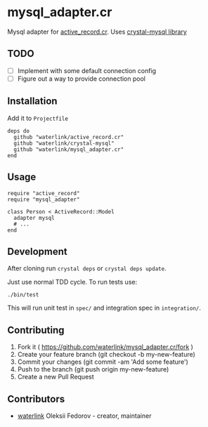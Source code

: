 # mysql_adapter.cr

Mysql adapter for [active_record.cr](https://github.com/waterlink/active_record.cr). Uses [crystal-mysql library](https://github.com/waterlink/crystal-mysql)

## TODO

- [ ] Implement with some default connection config
- [ ] Figure out a way to provide connection pool

## Installation

Add it to `Projectfile`

```crystal
deps do
  github "waterlink/active_record.cr"
  github "waterlink/crystal-mysql"
  github "waterlink/mysql_adapter.cr"
end
```

## Usage

```crystal
require "active_record"
require "mysql_adapter"

class Person < ActiveRecord::Model
  adapter mysql
  # ...
end
```

## Development

After cloning run `crystal deps` or `crystal deps update`.

Just use normal TDD cycle. To run tests use:

```
./bin/test
```

This will run unit test in `spec/` and integration spec in `integration/`.

## Contributing

1. Fork it ( https://github.com/waterlink/mysql_adapter.cr/fork )
2. Create your feature branch (git checkout -b my-new-feature)
3. Commit your changes (git commit -am 'Add some feature')
4. Push to the branch (git push origin my-new-feature)
5. Create a new Pull Request

## Contributors

- [waterlink](https://github.com/waterlink) Oleksii Fedorov - creator, maintainer
